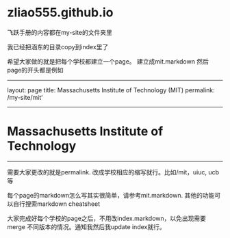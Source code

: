 # zliao555.github.io

飞跃手册的内容都在my-site的文件夹里

我已经把涵东的目录copy到index里了

希望大家做的就是把每个学校都建立一个page。
建立成mit.markdown
然后page的开头都是例如

---

layout: page
title: Massachusetts Institute of Technology (MIT)
permalink: /my-site/mit‘

---

# Massachusetts Institute of Technology

---

需要大家更改的就是permalink. 改成学校相应的缩写就行。比如/mit，uiuc, ucb等

每个page的markdown怎么写其实很简单，请参考mit.markdown. 其他的功能可以自行搜索markdown cheatsheet

大家完成好每个学校的page之后，不用改index.markdown，以免出现需要merge 不同版本的情况。通知我然后我update index就行。

